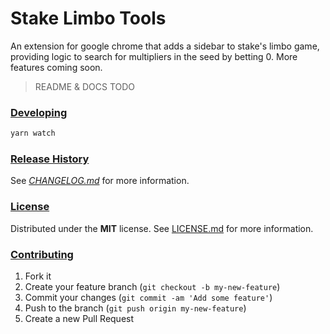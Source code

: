 # Stake Limbo Tools

An extension for google chrome that adds a sidebar to stake's limbo game,
providing logic to search for multipliers in the seed by betting 0. More
features coming soon.

> README & DOCS TODO

### [Developing](#developing)

```bash
yarn watch
```

### [Release History](#release_history)

See *[CHANGELOG.md](CHANGELOG.md)* for more information.

### [License](#license)

Distributed under the **MIT** license. See [LICENSE.md](LICENSE.md) for more information.

### [Contributing](#contributing)

1. Fork it
2. Create your feature branch (`git checkout -b my-new-feature`)
3. Commit your changes (`git commit -am 'Add some feature'`)
4. Push to the branch (`git push origin my-new-feature`)
5. Create a new Pull Request
